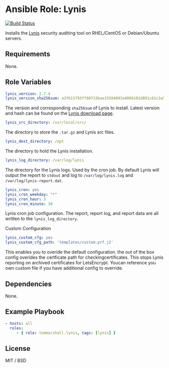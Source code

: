 Ansible Role: Lynis
=========

[![Build Status](https://travis-ci.org/Blue-Bag/ansible-role-lynis.svg?branch=master)](https://travis-ci.org/Blue-Bag/ansible-role-lynis)

Installs the [Lynis](https://cisofy.com/lynis/) security auditing tool on RHEL/CentOS or Debian/Ubuntu servers.

Requirements
------------

None.

Role Variables
--------------

```yml
lynis_version: 2.7.4
lynis_version_sha256sum: a3f615793ff80733bae15584893a4086101d891c61c3a52d280dfb658cb98fbd
```
The version and corresponding `sha256sum` of Lynis to install. Latest version and hash can be found on the [Lynis download page](https://cisofy.com/download/lynis/).

```yml
lynis_src_directory: /usr/local/src/
```
The directory to store the `.tar.gz` and Lynis src files.

```yml
lynis_dest_directory: /opt
```
The directory to hold the Lynis installation.

```yml
lynis_log_directory: /var/log/lynis
```
The directory for the Lynis logs. Used by the cron job. By default Lynis will output the report to `stdout` and log to `/var/log/lynis.log` and `/var/log/lynis-report.dat`.

```yml
lynis_cron: yes
lynis_cron_weekday: "*"
lynis_cron_hour: 3
lynis_cron_minute: 30
```
Lynis cron job configuration. The report, report log, and report data are all written to the `lynis_log_directory`.

Custom Configuration
```yml
lynis_custom_cfg: yes
lynis_custom_cfg_path: 'templates/custom.prf.j2'
```
This enables you to overide the default configuration.
the out of the box config overides the certficate path for checkingcertificates.
This stops Lynis reporting on archived certificates for LetsEncrypt.
Youcan reference you own custom file if you have additional config to override.

Dependencies
------------

None.

Example Playbook
----------------

```yml
- hosts: all
  roles:
     - { role: tommarshall.lynis, tags: [lynis] }
```

License
-------

MIT / BSD
